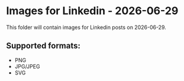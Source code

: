 # Images for Linkedin - 2026-06-29

This folder will contain images for Linkedin posts on 2026-06-29.

## Supported formats:
- PNG
- JPG/JPEG
- SVG
